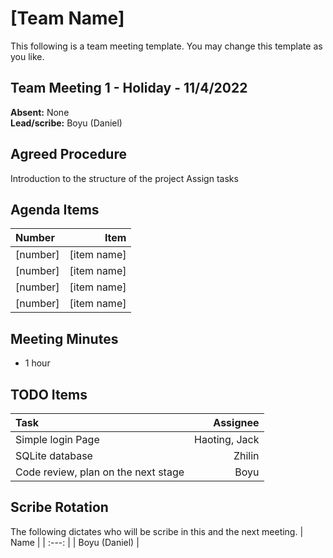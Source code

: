 # [Team Name]
This following is a team meeting template. You may change this template as you like.

## Team Meeting 1 - Holiday - 11/4/2022
**Absent:** None
<br>
**Lead/scribe:** Boyu (Daniel)

## Agreed Procedure
Introduction to the structure of the project
Assign tasks

## Agenda Items
| Number | Item |
| :--- | ---: |
| [number] | [item name] |
| [number] | [item name] |
| [number] | [item name] |
| [number] | [item name] |

## Meeting Minutes
- 1 hour

## TODO Items
| Task | Assignee |
| :--- | ---: |
| Simple login Page | Haoting, Jack |
| SQLite database | Zhilin |
| Code review, plan on the next stage | Boyu |

## Scribe Rotation
The following dictates who will be scribe in this and the next meeting.
| Name |
| :---: |
| Boyu (Daniel) |
